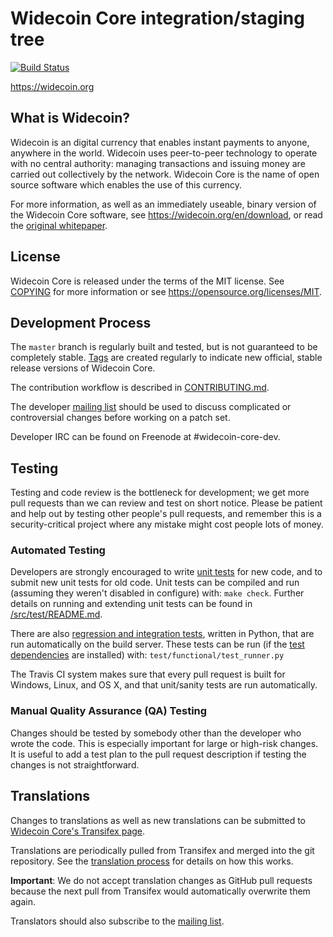 Widecoin Core integration/staging tree
=====================================

[![Build Status](https://travis-ci.org/widecoin/widecoin.svg?branch=master)](https://travis-ci.org/widecoin-project/widecoin)

https://widecoin.org

What is Widecoin?
----------------

Widecoin is an digital currency that enables instant payments to
anyone, anywhere in the world. Widecoin uses peer-to-peer technology to operate
with no central authority: managing transactions and issuing money are carried
out collectively by the network. Widecoin Core is the name of open source
software which enables the use of this currency.

For more information, as well as an immediately useable, binary version of
the Widecoin Core software, see https://widecoin.org/en/download, or read the
[original whitepaper](https://widecoincore.org/widecoin.pdf).

License
-------

Widecoin Core is released under the terms of the MIT license. See [COPYING](COPYING) for more
information or see https://opensource.org/licenses/MIT.

Development Process
-------------------

The `master` branch is regularly built and tested, but is not guaranteed to be
completely stable. [Tags](https://github.com/widecoin/widecoin/tags) are created
regularly to indicate new official, stable release versions of Widecoin Core.

The contribution workflow is described in [CONTRIBUTING.md](CONTRIBUTING.md).

The developer [mailing list](https://lists.linuxfoundation.org/mailman/listinfo/widecoin-dev)
should be used to discuss complicated or controversial changes before working
on a patch set.

Developer IRC can be found on Freenode at #widecoin-core-dev.

Testing
-------

Testing and code review is the bottleneck for development; we get more pull
requests than we can review and test on short notice. Please be patient and help out by testing
other people's pull requests, and remember this is a security-critical project where any mistake might cost people
lots of money.

### Automated Testing

Developers are strongly encouraged to write [unit tests](src/test/README.md) for new code, and to
submit new unit tests for old code. Unit tests can be compiled and run
(assuming they weren't disabled in configure) with: `make check`. Further details on running
and extending unit tests can be found in [/src/test/README.md](/src/test/README.md).

There are also [regression and integration tests](/test), written
in Python, that are run automatically on the build server.
These tests can be run (if the [test dependencies](/test) are installed) with: `test/functional/test_runner.py`

The Travis CI system makes sure that every pull request is built for Windows, Linux, and OS X, and that unit/sanity tests are run automatically.

### Manual Quality Assurance (QA) Testing

Changes should be tested by somebody other than the developer who wrote the
code. This is especially important for large or high-risk changes. It is useful
to add a test plan to the pull request description if testing the changes is
not straightforward.

Translations
------------

Changes to translations as well as new translations can be submitted to
[Widecoin Core's Transifex page](https://www.transifex.com/projects/p/widecoin/).

Translations are periodically pulled from Transifex and merged into the git repository. See the
[translation process](doc/translation_process.md) for details on how this works.

**Important**: We do not accept translation changes as GitHub pull requests because the next
pull from Transifex would automatically overwrite them again.

Translators should also subscribe to the [mailing list](https://groups.google.com/forum/#!forum/widecoin-translators).
